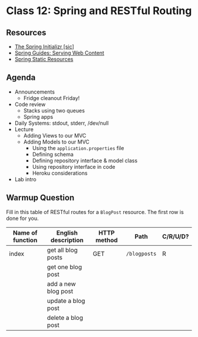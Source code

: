 # Class 12: Spring and RESTful Routing

## Resources

* [The Spring Initializr \[sic\]](https://start.spring.io/)
* [Spring Guides: Serving Web Content](https://spring.io/guides/gs/serving-web-content/)
* [Spring Static Resources](https://spring.io/blog/2013/12/19/serving-static-web-content-with-spring-boot)

## Agenda

- Announcements
  - Fridge cleanout Friday!
- Code review
  - Stacks using two queues
  - Spring apps
- Daily Systems: stdout, stderr, /dev/null
- Lecture
  - Adding Views to our MVC
  - Adding Models to our MVC
    - Using the `application.properties` file
    - Defining schema
    - Defining repository interface & model class
    - Using repository interface in code
    - Heroku considerations
- Lab intro

## Warmup Question

Fill in this table of RESTful routes for a `BlogPost` resource. The first row is done for you.

|Name of function | English description | HTTP method | Path | C/R/U/D?|
|-----------------|---------------------|-------------|------|---------|
|index            | get all blog posts  | GET         | `/blogposts` | R|
|                 | get one blog post   | | | |
|                 | add a new blog post | | | |
|                 | update a blog post  | | | |
|                 | delete a blog post  | | | |

